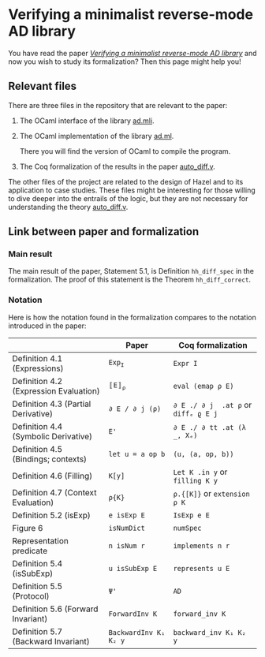 Verifying a minimalist reverse-mode AD library
==============================================

You have read the paper
[*Verifying a minimalist reverse-mode AD library*](http://cambium.inria.fr/~fpottier/publis/de-vilhena-pottier-verifying-rmad.pdf)
and now you wish to study its formalization? Then this page might help you!


## Relevant files

There are three files in the repository that are relevant to the paper:

1. The OCaml interface of the library [ad.mli](../src/ad.mli).

2. The OCaml implementation of the library [ad.ml](../src/ad.ml).

   There you will find the version of OCaml to compile the program.

3. The Coq formalization of the results in the paper [auto_diff.v](../theories/auto_diff.v).


The other files of the project are related to the design of Hazel
and to its application to case studies.
These files might be interesting for those willing to dive deeper
into the entrails of the logic, but they are not necessary for
understanding the theory [auto_diff.v](../theories/auto_diff.v).


## Link between paper and formalization

### Main result

The main result of the paper, Statement 5.1, is Definition
`hh_diff_spec` in the formalization. The proof of this statement
is the Theorem `hh_diff_correct`.


### Notation

Here is how the notation found in the formalization
compares to the notation introduced in the paper:

|                                        | Paper                 | Coq formalization                     |
|----------------------------------------|-----------------------|---------------------------------------|
| Definition 4.1 (Expressions)           | `Exp`<sub>`I`</sub>   | `Expr I`                              |
| Definition 4.2 (Expression Evaluation) | `〚E〛`<sub>`ρ`</sub>  | `eval (emap ρ E)`                     |
| Definition 4.3 (Partial Derivative)    | `∂ E / ∂ j (ρ)`       | `∂ E ./ ∂ j  .at ρ` or `diffₑ ϱ E j`  |
| Definition 4.4 (Symbolic Derivative)   | `E'`                  | `∂ E ./ ∂ tt .at (λ _, Xₑ)`           |
| Definition 4.5 (Bindings; contexts)    | `let u = a op b`      | `(u, (a, op, b))`                     |
| Definition 4.6 (Filling)               | `K[y]`                | `Let K .in y` or `filling K y`        |
| Definition 4.7 (Context Evaluation)    | `ρ{K}`                | `ρ.{[K]}` or `extension ρ K`          |
| Definition 5.2 (isExp)                 | `e isExp E`           | `IsExp e E`                           |
| Figure 6                               | `isNumDict`           | `numSpec`                             |
| Representation predicate               | `n isNum r`           | `implements n r`                      |
| Definition 5.4 (isSubExp)              | `u isSubExp E`        | `represents u E`                      |
| Definition 5.5 (Protocol)              | `Ψ'`                  | `AD`                                  |
| Definition 5.6 (Forward Invariant)     | `ForwardInv K`        | `forward_inv K`                       |
| Definition 5.7 (Backward Invariant)    | `BackwardInv K₁ K₂ y` | `backward_inv K₁ K₂ y`                |

